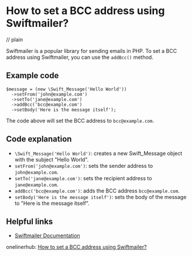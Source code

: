 # How to set a BCC address using Swiftmailer?
// plain

Swiftmailer is a popular library for sending emails in PHP. To set a BCC address using Swiftmailer, you can use the `addBcc()` method.

## Example code

```
$message = (new \Swift_Message('Hello World'))
  ->setFrom('john@example.com')
  ->setTo('jane@example.com')
  ->addBcc('bcc@example.com')
  ->setBody('Here is the message itself');
```

The code above will set the BCC address to `bcc@example.com`.

## Code explanation

- `\Swift_Message('Hello World')`: creates a new Swift_Message object with the subject "Hello World".
- `setFrom('john@example.com')`: sets the sender address to `john@example.com`.
- `setTo('jane@example.com')`: sets the recipient address to `jane@example.com`.
- `addBcc('bcc@example.com')`: adds the BCC address `bcc@example.com`.
- `setBody('Here is the message itself')`: sets the body of the message to "Here is the message itself".

## Helpful links
- [Swiftmailer Documentation](https://swiftmailer.symfony.com/docs/introduction.html)

onelinerhub: [How to set a BCC address using Swiftmailer?](https://onelinerhub.com/php-swiftmailer/how-to-set-a-bcc-address-using-swiftmailer)